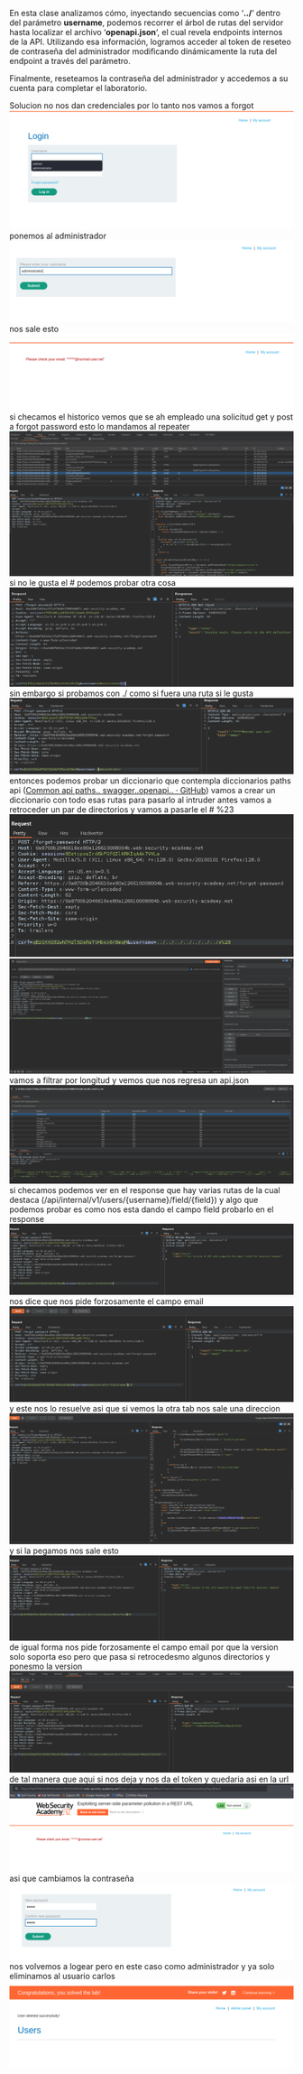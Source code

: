 En esta clase analizamos cómo, inyectando secuencias como ‘**../**‘ dentro del parámetro **username**, podemos recorrer el árbol de rutas del servidor hasta localizar el archivo ‘**openapi.json**‘, el cual revela endpoints internos de la API. Utilizando esa información, logramos acceder al token de reseteo de contraseña del administrador modificando dinámicamente la ruta del endpoint a través del parámetro.

Finalmente, reseteamos la contraseña del administrador y accedemos a su cuenta para completar el laboratorio.

Solucion
no nos dan credenciales por lo tanto nos vamos a forgot
![Pasted_image_20250902031824.png](Imagenes/Pasted_image_20250902031824.png)
ponemos al administrador
![Pasted_image_20250902031851.png](Imagenes/Pasted_image_20250902031851.png)
nos sale esto
![Pasted_image_20250902031903.png](Imagenes/Pasted_image_20250902031903.png)
si checamos el historico vemos que se ah empleado una solicitud get y post a forgot password esto lo mandamos al repeater
![Pasted_image_20250902032010.png](Imagenes/Pasted_image_20250902032010.png)si no le gusta el # podemos probar otra cosa
![Pasted_image_20250902032154.png](Imagenes/Pasted_image_20250902032154.png)
sin embargo si probamos con ./ como si fuera una ruta si le gusta
![Pasted_image_20250902032407.png](Imagenes/Pasted_image_20250902032407.png)
entonces podemos probar un diccionario que contempla diccionarios paths api ([Common api paths.. swagger..openapi.. · GitHub](https://gist.github.com/rodnt/250dd33af97d228cc94cd11504abef06))
vamos a crear un diccionario con todo esas rutas para pasarlo al intruder
antes vamos a retroceder un par de directorios y vamos a pasarle el # %23
![Pasted_image_20250902032843.png](Imagenes/Pasted_image_20250902032843.png)
![Pasted_image_20250902032924.png](Imagenes/Pasted_image_20250902032924.png)
vamos a filtrar por longitud y vemos que nos regresa un api.json
![Pasted_image_20250902033109.png](Imagenes/Pasted_image_20250902033109.png)
si checamos podemos ver en el response que hay varias rutas
de la cual destaca (/api/internal/v1/users/{username}/field/{field})
y algo que podemos probar es como nos esta dando el campo field probarlo en el response
![Pasted_image_20250902033440.png](Imagenes/Pasted_image_20250902033440.png)
nos dice que nos pide forzosamente el campo email
![Pasted_image_20250902033515.png](Imagenes/Pasted_image_20250902033515.png)
y este nos lo resuelve
asi que si vemos la otra tab nos sale una direccion
![Pasted_image_20250902033656.png](Imagenes/Pasted_image_20250902033656.png)
y si la pegamos nos sale esto
![Pasted_image_20250902033730.png](Imagenes/Pasted_image_20250902033730.png)
de igual forma nos pide forzosamente el campo email por que la version solo soporta eso
pero que pasa si retrocedesmo algunos directorios y ponesmo la version
![Pasted_image_20250902033932.png](Imagenes/Pasted_image_20250902033932.png)
de tal manera que aqui si nos deja y nos da el token
y quedaria asi en la url
![Pasted_image_20250902034045.png](Imagenes/Pasted_image_20250902034045.png)
asi que cambiamos la contraseña
![Pasted_image_20250902034121.png](Imagenes/Pasted_image_20250902034121.png)
nos volvemos a logear pero en este caso como administrador y ya solo eliminamos al usuario carlos
![Pasted_image_20250902034159.png](Imagenes/Pasted_image_20250902034159.png)



